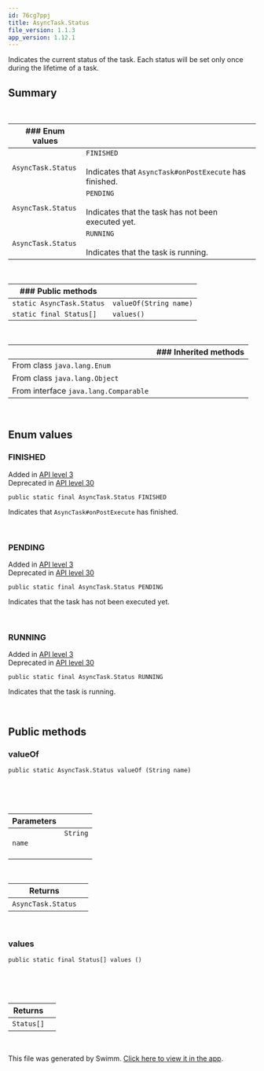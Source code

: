 ```yaml
---
id: 76cg7ppj
title: AsyncTask.Status
file_version: 1.1.3
app_version: 1.12.1
---
```


Indicates the current status of the task. Each status will be set only once during the lifetime of a task.

## Summary

<br/>

|### Enum values   |                                                                        |
|------------------|------------------------------------------------------------------------|
|`AsyncTask.Status`|`FINISHED`<br><br>Indicates that `AsyncTask#onPostExecute` has finished.|
|`AsyncTask.Status`|`PENDING`<br><br>Indicates that the task has not been executed yet.     |
|`AsyncTask.Status`|`RUNNING`<br><br>Indicates that the task is running.                    |

<br/>

|### Public methods       |                      |
|-------------------------|----------------------|
|`static AsyncTask.Status`|`valueOf(String name)`|
|`static final Status[]`  |`values()`            |

<br/>

|<br/>                                |### Inherited methods|
|-------------------------------------|---------------------|
|From class `java.lang.Enum`          |                     |
|From class `java.lang.Object`        |                     |
|From interface `java.lang.Comparable`|                     |

<br/>

## Enum values

### FINISHED

Added in [API level 3](https://developer.android.com/guide/topics/manifest/uses-sdk-element#ApiLevels)<br/>
Deprecated in [API level 30](https://developer.android.com/guide/topics/manifest/uses-sdk-element#ApiLevels)

```
public static final AsyncTask.Status FINISHED
```

Indicates that `AsyncTask#onPostExecute` has finished.

<br/>

### PENDING

Added in [API level 3](https://developer.android.com/guide/topics/manifest/uses-sdk-element#ApiLevels)<br/>
Deprecated in [API level 30](https://developer.android.com/guide/topics/manifest/uses-sdk-element#ApiLevels)

```
public static final AsyncTask.Status PENDING
```

Indicates that the task has not been executed yet.

<br/>

### RUNNING

Added in [API level 3](https://developer.android.com/guide/topics/manifest/uses-sdk-element#ApiLevels)<br/>
Deprecated in [API level 30](https://developer.android.com/guide/topics/manifest/uses-sdk-element#ApiLevels)

```
public static final AsyncTask.Status RUNNING
```

Indicates that the task is running.

<br/>

## Public methods

### valueOf

```
public static AsyncTask.Status valueOf (String name)
```

<br/>

<br/>

<br/>

|Parameters|                     |
|----------|---------------------|
|`name`    |`String`<br><br><br/>|

<br/>

|Returns           |     |
|------------------|-----|
|`AsyncTask.Status`|<br/>|

<br/>

### values

```
public static final Status[] values ()
```

<br/>

<br/>

<br/>

|Returns   |     |
|----------|-----|
|`Status[]`|<br/>|

<br/>

This file was generated by Swimm. [Click here to view it in the app](https://swimm-web-app.web.app/repos/Z2l0aHViJTNBJTNBQW5kcm9pZEFzeW5jJTNBJTNBdXNlcnRlc3Rpbmctc3dpbW0=/docs/76cg7ppj).
